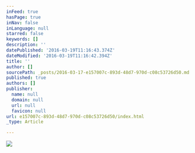 ```yaml
---
inFeed: true
hasPage: true
inNav: false
inLanguage: null
starred: false
keywords: []
description: ''
datePublished: '2016-03-19T11:16:43.374Z'
dateModified: '2016-03-19T11:16:42.394Z'
title: ''
author: []
sourcePath: _posts/2016-03-17-e157007c-893d-48d7-970d-c08c53726d50.md
published: true
authors: []
publisher:
  name: null
  domain: null
  url: null
  favicon: null
url: e157007c-893d-48d7-970d-c08c53726d50/index.html
_type: Article

---
```

![](https://the-grid-user-content.s3-us-west-2.amazonaws.com/16f68c29-af72-461b-828b-9fcec67550a9.png)
